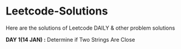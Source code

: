 # Leetcode-Solutions
Here are the solutions of Leetcode DAILY &amp; other problem solutions

**DAY 1(14 JAN) :** Determine if Two Strings Are Close
